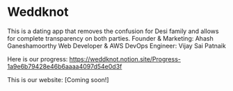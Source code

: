 # Weddknot

This is a dating app that removes the confusion for Desi family and allows for complete transparency on both parties. 
Founder & Marketing: Ahash Ganeshamoorthy
Web Developer & AWS DevOps Engineer: Vijay Sai Patnaik 

Here is our progress: https://weddknot.notion.site/Progress-1a9e6b79428e46b6aaaa4097d54e0d3f

This is our website: [Coming soon!]
